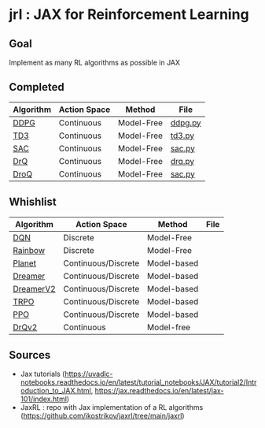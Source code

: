 # jrl : JAX for Reinforcement Learning

## Goal
Implement as many RL algorithms as possible in JAX

## Completed 

| Algorithm | Action Space | Method | File |
|-----------|--------------|--------|------|
|[DDPG](https://arxiv.org/pdf/1509.02971.pdf)   | Continuous   |Model-Free| [ddpg.py](agents/ddpg.py)|
|[TD3](https://proceedings.mlr.press/v80/fujimoto18a.html)   |Continuous| Model-Free  | [td3.py](agents/td3.py) |
|[SAC](https://arxiv.org/pdf/1801.01290)   | Continuous   |Model-Free |[sac.py](agents/sac.py)|
|[DrQ](https://arxiv.org/pdf/2004.13649)   | Continuous   |Model-Free |[drq.py](agents/drq.py)|
|[DroQ](http://arxiv.org/abs/2110.02034)   | Continuous   |Model-Free |[sac.py](agents/droq.py)|

## Whishlist

| Algorithm | Action Space | Method | File |
|-----------|--------------|--------|------|
|[DQN](https://arxiv.org/pdf/1312.5602)   | Discrete   |Model-Free| |
|[Rainbow](https://arxiv.org/pdf/1710.02298)   |Discrete| Model-Free  | |
|[Planet](https://arxiv.org/pdf/1811.04551.pdf)   | Continuous/Discrete   |Model-based ||
|[Dreamer](https://arxiv.org/pdf/1912.01603)   | Continuous/Discrete   |Model-based ||
|[DreamerV2](https://arxiv.org/pdf/2010.02193)   | Continuous/Discrete   |Model-based ||
|[TRPO](https://arxiv.org/pdf/1502.05477)   | Continuous/Discrete   |Model-based ||
|[PPO](http://arxiv.org/abs/1707.06347)   | Continuous/Discrete   |Model-based ||
|[DrQv2](https://arxiv.org/pdf/2107.09645.pdf)   | Continuous   |Model-free ||


## Sources
- Jax tutorials (https://uvadlc-notebooks.readthedocs.io/en/latest/tutorial_notebooks/JAX/tutorial2/Introduction_to_JAX.html, https://jax.readthedocs.io/en/latest/jax-101/index.html)
- JaxRL : repo with Jax implementation of a RL algorithms (https://github.com/ikostrikov/jaxrl/tree/main/jaxrl)
